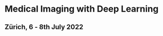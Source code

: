 <h1 class="midl">Medical&nbsp;Imaging with Deep&nbsp;Learning</h1>
<h2 class="midl">Zürich, 6 ‑ 8th July 2022</h2>
